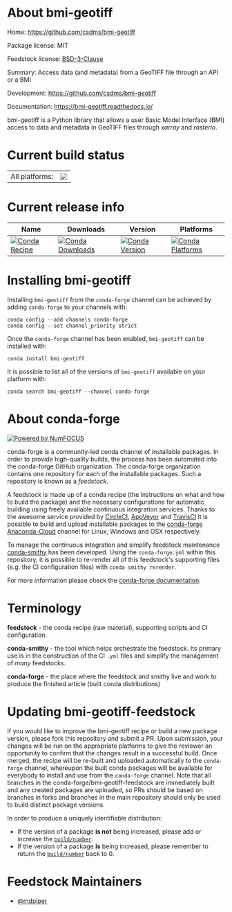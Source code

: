 About bmi-geotiff
=================

Home: https://github.com/csdms/bmi-geotiff

Package license: MIT

Feedstock license: [BSD-3-Clause](https://github.com/conda-forge/bmi-geotiff-feedstock/blob/master/LICENSE.txt)

Summary: Access data (and metadata) from a GeoTIFF file through an API or a BMI


Development: https://github.com/csdms/bmi-geotiff

Documentation: https://bmi-geotiff.readthedocs.io/

bmi-geotiff is a Python library that allows a user Basic Model Interface
(BMI) access to data and metadata in GeoTIFF files through *xarray* and
*rasterio*.


Current build status
====================


<table><tr><td>All platforms:</td>
    <td>
      <a href="https://dev.azure.com/conda-forge/feedstock-builds/_build/latest?definitionId=12565&branchName=master">
        <img src="https://dev.azure.com/conda-forge/feedstock-builds/_apis/build/status/bmi-geotiff-feedstock?branchName=master">
      </a>
    </td>
  </tr>
</table>

Current release info
====================

| Name | Downloads | Version | Platforms |
| --- | --- | --- | --- |
| [![Conda Recipe](https://img.shields.io/badge/recipe-bmi--geotiff-green.svg)](https://anaconda.org/conda-forge/bmi-geotiff) | [![Conda Downloads](https://img.shields.io/conda/dn/conda-forge/bmi-geotiff.svg)](https://anaconda.org/conda-forge/bmi-geotiff) | [![Conda Version](https://img.shields.io/conda/vn/conda-forge/bmi-geotiff.svg)](https://anaconda.org/conda-forge/bmi-geotiff) | [![Conda Platforms](https://img.shields.io/conda/pn/conda-forge/bmi-geotiff.svg)](https://anaconda.org/conda-forge/bmi-geotiff) |

Installing bmi-geotiff
======================

Installing `bmi-geotiff` from the `conda-forge` channel can be achieved by adding `conda-forge` to your channels with:

```
conda config --add channels conda-forge
conda config --set channel_priority strict
```

Once the `conda-forge` channel has been enabled, `bmi-geotiff` can be installed with:

```
conda install bmi-geotiff
```

It is possible to list all of the versions of `bmi-geotiff` available on your platform with:

```
conda search bmi-geotiff --channel conda-forge
```


About conda-forge
=================

[![Powered by NumFOCUS](https://img.shields.io/badge/powered%20by-NumFOCUS-orange.svg?style=flat&colorA=E1523D&colorB=007D8A)](http://numfocus.org)

conda-forge is a community-led conda channel of installable packages.
In order to provide high-quality builds, the process has been automated into the
conda-forge GitHub organization. The conda-forge organization contains one repository
for each of the installable packages. Such a repository is known as a *feedstock*.

A feedstock is made up of a conda recipe (the instructions on what and how to build
the package) and the necessary configurations for automatic building using freely
available continuous integration services. Thanks to the awesome service provided by
[CircleCI](https://circleci.com/), [AppVeyor](https://www.appveyor.com/)
and [TravisCI](https://travis-ci.com/) it is possible to build and upload installable
packages to the [conda-forge](https://anaconda.org/conda-forge)
[Anaconda-Cloud](https://anaconda.org/) channel for Linux, Windows and OSX respectively.

To manage the continuous integration and simplify feedstock maintenance
[conda-smithy](https://github.com/conda-forge/conda-smithy) has been developed.
Using the ``conda-forge.yml`` within this repository, it is possible to re-render all of
this feedstock's supporting files (e.g. the CI configuration files) with ``conda smithy rerender``.

For more information please check the [conda-forge documentation](https://conda-forge.org/docs/).

Terminology
===========

**feedstock** - the conda recipe (raw material), supporting scripts and CI configuration.

**conda-smithy** - the tool which helps orchestrate the feedstock.
                   Its primary use is in the construction of the CI ``.yml`` files
                   and simplify the management of *many* feedstocks.

**conda-forge** - the place where the feedstock and smithy live and work to
                  produce the finished article (built conda distributions)


Updating bmi-geotiff-feedstock
==============================

If you would like to improve the bmi-geotiff recipe or build a new
package version, please fork this repository and submit a PR. Upon submission,
your changes will be run on the appropriate platforms to give the reviewer an
opportunity to confirm that the changes result in a successful build. Once
merged, the recipe will be re-built and uploaded automatically to the
`conda-forge` channel, whereupon the built conda packages will be available for
everybody to install and use from the `conda-forge` channel.
Note that all branches in the conda-forge/bmi-geotiff-feedstock are
immediately built and any created packages are uploaded, so PRs should be based
on branches in forks and branches in the main repository should only be used to
build distinct package versions.

In order to produce a uniquely identifiable distribution:
 * If the version of a package **is not** being increased, please add or increase
   the [``build/number``](https://docs.conda.io/projects/conda-build/en/latest/resources/define-metadata.html#build-number-and-string).
 * If the version of a package **is** being increased, please remember to return
   the [``build/number``](https://docs.conda.io/projects/conda-build/en/latest/resources/define-metadata.html#build-number-and-string)
   back to 0.

Feedstock Maintainers
=====================

* [@mdpiper](https://github.com/mdpiper/)

